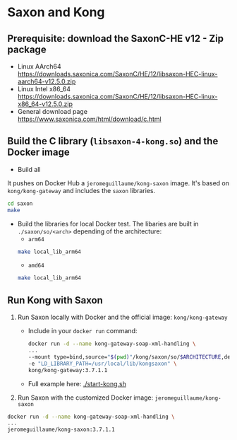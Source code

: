 # Saxon and Kong

## Prerequisite: download the SaxonC-HE v12 - Zip package
- Linux AArch64
https://downloads.saxonica.com/SaxonC/HE/12/libsaxon-HEC-linux-aarch64-v12.5.0.zip
- Linux Intel x86_64
https://downloads.saxonica.com/SaxonC/HE/12/libsaxon-HEC-linux-x86_64-v12.5.0.zip
- General download page
https://www.saxonica.com/html/download/c.html

## Build the C library (`libsaxon-4-kong.so`) and the Docker image
- Build all

It pushes on Docker Hub a `jeromeguillaume/kong-saxon` image. It's based on `kong/kong-gateway` and includes the `saxon` libraries.
```sh
cd saxon
make
```
- Build the libraries for local Docker test. The libaries are built in `./saxon/so/<arch>` depending of the architecture:
  - `arm64`
  ```sh
  make local_lib_arm64
  ```
  - `amd64`
  ```sh
  make local_lib_arm64
  ```

## Run Kong with Saxon
1) Run Saxon locally with Docker and the official image: `kong/kong-gateway`
    - Include in your `docker run` command:
      ```sh
      docker run -d --name kong-gateway-soap-xml-handling \
      ...
      --mount type=bind,source="$(pwd)"/kong/saxon/so/$ARCHITECTURE,destination=/usr/local/lib/kongsaxon \
      -e "LD_LIBRARY_PATH=/usr/local/lib/kongsaxon" \
      kong/kong-gateway:3.7.1.1
      ```
    - Full example here: [./start-kong.sh](start-kong.sh)

2) Run Saxon with the customized Docker image: `jeromeguillaume/kong-saxon`
  ```sh
  docker run -d --name kong-gateway-soap-xml-handling \
  ...
  jeromeguillaume/kong-saxon:3.7.1.1
  ```